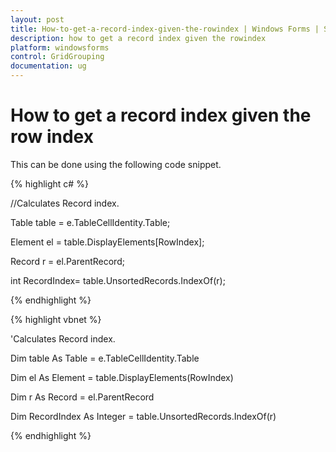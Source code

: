 ```yaml
---
layout: post
title: How-to-get-a-record-index-given-the-rowindex | Windows Forms | Syncfusion
description: how to get a record index given the rowindex
platform: windowsforms
control: GridGrouping
documentation: ug
---
```


# How to get a record index given the row index

This can be done using the following code snippet.

{% highlight c# %}



//Calculates Record index.

Table table = e.TableCellIdentity.Table;

Element el = table.DisplayElements[RowIndex];

Record r = el.ParentRecord;

int RecordIndex= table.UnsortedRecords.IndexOf(r);

{% endhighlight %}

{% highlight vbnet %}



'Calculates Record index.

Dim table As Table = e.TableCellIdentity.Table

Dim el As Element = table.DisplayElements(RowIndex)

Dim r As Record = el.ParentRecord

Dim RecordIndex As Integer = table.UnsortedRecords.IndexOf(r)

{% endhighlight %}

